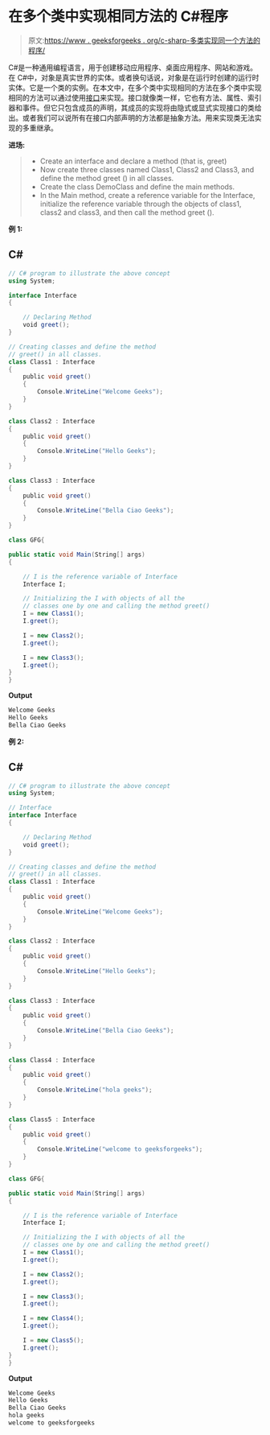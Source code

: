 # 在多个类中实现相同方法的 C#程序

> 原文:[https://www . geeksforgeeks . org/c-sharp-多类实现同一个方法的程序/](https://www.geeksforgeeks.org/c-sharp-program-to-implement-the-same-method-in-multiple-classes/)

C#是一种通用编程语言，用于创建移动应用程序、桌面应用程序、网站和游戏。在 C#中，对象是真实世界的实体。或者换句话说，对象是在运行时创建的运行时实体。它是一个类的实例。在本文中，在多个类中实现相同的方法在多个类中实现相同的方法可以通过使用[接口](https://www.geeksforgeeks.org/c-sharp-interface/)来实现。接口就像类一样，它也有方法、属性、索引器和事件。但它只包含成员的声明，其成员的实现将由隐式或显式实现接口的类给出。或者我们可以说所有在接口内部声明的方法都是抽象方法。用来实现类无法实现的多重继承。

**进场:**

> *   Create an interface and declare a method (that is, greet)
> *   Now create three classes named Class1, Class2 and Class3, and define the method greet () in all classes.
> *   Create the class DemoClass and define the main methods.
> *   In the Main method, create a reference variable for the Interface, initialize the reference variable through the objects of class1, class2 and class3, and then call the method greet ().

**例 1:**

## C#

```cs
// C# program to illustrate the above concept
using System;

interface Interface
{

    // Declaring Method
    void greet();
}

// Creating classes and define the method 
// greet() in all classes.
class Class1 : Interface
{
    public void greet()
    {
        Console.WriteLine("Welcome Geeks");
    }    
}

class Class2 : Interface
{
    public void greet()
    {
        Console.WriteLine("Hello Geeks");
    }    
}

class Class3 : Interface
{
    public void greet()
    {
        Console.WriteLine("Bella Ciao Geeks");
    }    
}

class GFG{

public static void Main(String[] args)
{

    // I is the reference variable of Interface
    Interface I;

    // Initializing the I with objects of all the
    // classes one by one and calling the method greet()
    I = new Class1();
    I.greet();

    I = new Class2();
    I.greet();

    I = new Class3();
    I.greet();
}
}
```

**Output**

```cs
Welcome Geeks
Hello Geeks
Bella Ciao Geeks
```

**例 2:**

## C#

```cs
// C# program to illustrate the above concept
using System;

// Interface
interface Interface
{

    // Declaring Method 
    void greet();
}

// Creating classes and define the method
// greet() in all classes.
class Class1 : Interface
{
    public void greet()
    {
        Console.WriteLine("Welcome Geeks");
    }    
}

class Class2 : Interface
{
    public void greet()
    {
        Console.WriteLine("Hello Geeks");
    }    
}

class Class3 : Interface
{
    public void greet()
    {
        Console.WriteLine("Bella Ciao Geeks");
    }    
}

class Class4 : Interface
{
    public void greet()
    {
        Console.WriteLine("hola geeks");
    }    
}

class Class5 : Interface
{
    public void greet()
    {
        Console.WriteLine("welcome to geeksforgeeks");
    }
}

class GFG{

public static void Main(String[] args)
{

    // I is the reference variable of Interface
    Interface I;

    // Initializing the I with objects of all the
    // classes one by one and calling the method greet()
    I = new Class1();
    I.greet();

    I = new Class2();
    I.greet();

    I = new Class3();
    I.greet();

    I = new Class4();
    I.greet();

    I = new Class5();
    I.greet();
}
}
```

**Output**

```cs
Welcome Geeks
Hello Geeks
Bella Ciao Geeks
hola geeks
welcome to geeksforgeeks
```